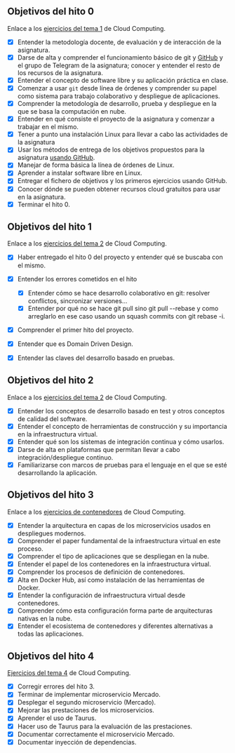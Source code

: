 ## Objetivos del hito 0

Enlace a los [ejercicios del tema 1](https://github.com/Solano96/CC-Exercises/blob/master/Arquitecturas_para_la_nube.md) de Cloud Computing.

- [x] Entender la metodología docente, de evaluación y de interacción de la asignatura.
- [x] Darse de alta y comprender el funcionamiento básico
   de git y [GitHub](https://github.com) y el grupo de Telegram de la
   asignatura; conocer y entender el resto de los recursos de la asignatura.
- [x] Entender el concepto de software libre y su aplicación práctica en clase.
- [x] Comenzar a usar `git` desde línea de órdenes y comprender su papel como sistema para trabajo colaborativo y despliegue de aplicaciones.
- [x] Comprender la metodología de desarrollo, prueba y despliegue en la que se basa la computación en nube.
- [x] Entender en qué consiste el proyecto de la asignatura y comenzar a trabajar en el mismo.
- [x] Tener a punto una instalación Linux para llevar a cabo las actividades de la asignatura
- [x] Usar los métodos de entrega de los objetivos propuestos para la asignatura [usando GitHub](../objetivos/README.md).
- [x] Manejar de forma básica la línea de órdenes de Linux.
- [x] Aprender a instalar software libre en Linux.
- [x] Entregar el fichero de objetivos y los primeros ejercicios usando
  GitHub.
- [x] Conocer dónde se pueden obtener recursos cloud gratuitos para usar
  en la asignatura.
- [x] Terminar el hito 0.

## Objetivos del hito 1

Enlace a los [ejercicios del tema 2](https://github.com/Solano96/CC-Exercises/blob/master/Desarrollo_basado_en_pruebas.md) de Cloud Computing.

- [x] Haber entregado el hito 0 del proyecto y entender qué se buscaba con el mismo.
- [x] Entender los errores cometidos en el hito

    - [x] Entender cómo se hace desarrollo colaborativo en git: resolver conflictos, sincronizar versiones...
    - [x] Entender por qué no se hace git pull sino git pull --rebase y como arreglarlo en ese caso usando un squash commits con git rebase -i.
- [x] Comprender el primer hito del proyecto.
- [x] Entender que es Domain Driven Design.
- [x] Entender las claves del desarrollo basado en pruebas.

## Objetivos del hito 2

Enlace a los [ejercicios del tema 2](https://github.com/Solano96/CC-Exercises/blob/master/Desarrollo_basado_en_pruebas.md) de Cloud Computing.

- [x] Entender los conceptos de desarrollo basado en test y otros conceptos de calidad del software.
- [x] Entender el concepto de herramientas de construcción y su importancia en la infraestructura virtual.   
- [x] Entender qué son los sistemas de integración continua y cómo usarlos.
- [x] Darse de alta en plataformas que permitan llevar a cabo integración/despliegue continuo.
- [x] Familiarizarse con marcos de pruebas para el lenguaje en el que se esté desarrollando la aplicación.

## Objetivos del hito 3

Enlace a los [ejercicios de contenedores](https://github.com/Solano96/CC-Exercises/blob/master/Contenedores.md) de Cloud Computing.

- [x] Entender la arquitectura en capas de los microservicios usados en despliegues modernos.
- [x] Comprender el paper fundamental de la infraestructura virtual en este proceso.
- [x] Comprender el tipo de aplicaciones que se despliegan en la nube.
- [x] Entender el papel de los contenedores en la infraestructura virtual.
- [x] Comprender los procesos de definición de contenedores.
- [x] Alta en Docker Hub, así como instalación de las herramientas de Docker.
- [x] Entender la configuración de infraestructura virtual desde contenedores.
- [x] Comprender cómo esta configuración forma parte de arquitecturas nativas en la nube.
- [x] Entender el ecosistema de contenedores y diferentes alternativas a todas las aplicaciones.

## Objetivos del hito 4

[Ejercicios del tema 4](https://github.com/Solano96/CC-Exercises/blob/master/Contenedores.md) de Cloud Computing.

- [x] Corregir errores del hito 3.
- [x] Terminar de implementar microservicio Mercado.
- [x] Desplegar el segundo microservicio (Mercado).
- [x] Mejorar las prestaciones de los microservicios.
- [x] Aprender el uso de Taurus.
- [x] Hacer uso de Taurus para la evaluación de las prestaciones.
- [x] Documentar correctamente el microservicio Mercado.
- [x] Documentar inyección de dependencias.

